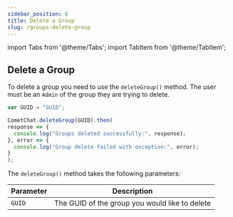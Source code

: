 ```yaml
---
sidebar_position: 6
title: Delete a Group
slug: /groups-delete-group
---
```


import Tabs from '@theme/Tabs';
import TabItem from '@theme/TabItem';


## Delete a Group

To delete a group you need to use the `deleteGroup()` method. The user must be an `Admin` of the group they are trying to delete.

<Tabs>
<TabItem value="Javascript" label="Javascript">

  ```javascript
var GUID = "GUID";

CometChat.deleteGroup(GUID).then(
  response => {
    console.log("Groups deleted successfully:", response);
  }, error => {
    console.log("Group delete failed with exception:", error);
  }
);
  ```
</TabItem>
</Tabs>


The `deleteGroup()` method takes the following parameters:

| Parameter | Description | 
| ---- | ---- | 
| `GUID` | The GUID of the group you would like to delete | 